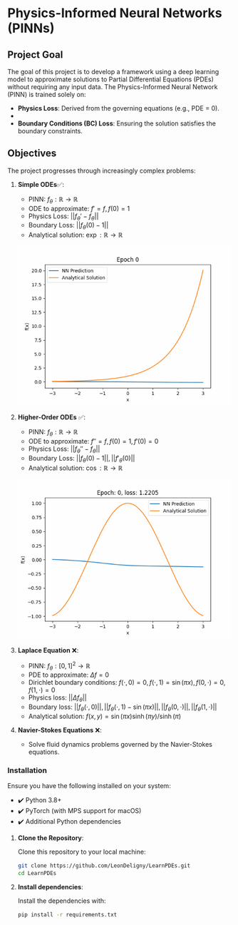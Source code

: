 # Physics-Informed Neural Networks (PINNs)

## **Project Goal**

The goal of this project is to develop a framework using a deep learning model to approximate solutions to Partial Differential Equations (PDEs) without requiring any input data. The Physics-Informed Neural Network (PINN) is trained solely on:

- **Physics Loss**: Derived from the governing equations (e.g., PDE = 0).
- 
- **Boundary Conditions (BC) Loss**: Ensuring the solution satisfies the boundary constraints.

## **Objectives**

The project progresses through increasingly complex problems:

1. **Simple ODEs**:white_check_mark:: 
   - PINN: $f_{\theta}: \mathbb{R} \rightarrow \mathbb{R}$
   - ODE to approximate: $f' = f, f(0) = 1$
   - Physics Loss: $||f_{\theta}' - f_{\theta}||$
   - Boundary Loss: $||f_{\theta}(0) - 1||$
   - Analytical solution: $\exp: \mathbb{R} \rightarrow \mathbb{R}$

   ![Training Process](./assets/exponential.gif)

2. **Higher-Order ODEs** :white_check_mark::
   - PINN: $f_{\theta}: \mathbb{R} \rightarrow \mathbb{R}$
   - ODE to approximate: $f'' = f, f(0) = 1, f'(0) = 0$
   - Physics Loss: $||f_{\theta}'' - f_{\theta}||$
   - Boundary Loss: $||f_{\theta}(0) - 1||, ||f'_{\theta}(0)||$
   - Analytical solution: $\cos: \mathbb{R} \rightarrow \mathbb{R}$

   ![Training Process](./assets/cosinus.gif)

1. **Laplace Equation** :x::
   - PINN: $f_{\theta}: [0, 1]^2 \rightarrow \mathbb{R}$
   - PDE to approximate: $\Delta f = 0$
   - Dirichlet boundary conditions: $f(\cdot, 0) = 0, f(\cdot, 1) = \sin(\pi x), f(0, \cdot) = 0, f(1, \cdot) = 0$
   - Physics loss: $||\Delta f_{\theta}||$
   - Boundary loss: $||f_{\theta}(\cdot, 0)||, ||f_{\theta}(\cdot, 1) - \sin(\pi x)||, ||f_{\theta}(0, \cdot)||, ||f_{\theta}(1, \cdot)||$
   - Analytical solution: $f(x, y) = \sin(\pi x) \sinh(\pi y)/\sinh(\pi)$

2. **Navier-Stokes Equations** :x::
   - Solve fluid dynamics problems governed by the Navier-Stokes equations.

### **Installation**

Ensure you have the following installed on your system:

- ✔️ Python 3.8+
- ✔️ PyTorch (with MPS support for macOS)  
- ✔️ Additional Python dependencies

1. **Clone the Repository**:

   Clone this repository to your local machine:
   ```bash
   git clone https://github.com/LeonDeligny/LearnPDEs.git
   cd LearnPDEs

2. **Install dependencies**: 

   Install the dependencies with:
   ```bash
   pip install -r requirements.txt